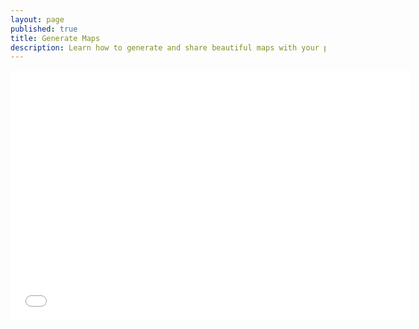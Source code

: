 ```yaml
---
layout: page
published: true
title: Generate Maps
description: Learn how to generate and share beautiful maps with your points.
---
```

<iframe src="//fast.wistia.net/embed/iframe/5zkr655s9u?videoFoam=true" allowtransparency="true" frameborder="0" scrolling="no" class="wistia_embed" name="wistia_embed" allowfullscreen mozallowfullscreen webkitallowfullscreen oallowfullscreen msallowfullscreen width="640" height="400"></iframe><script src="//fast.wistia.net/assets/external/E-v1.js"></script>